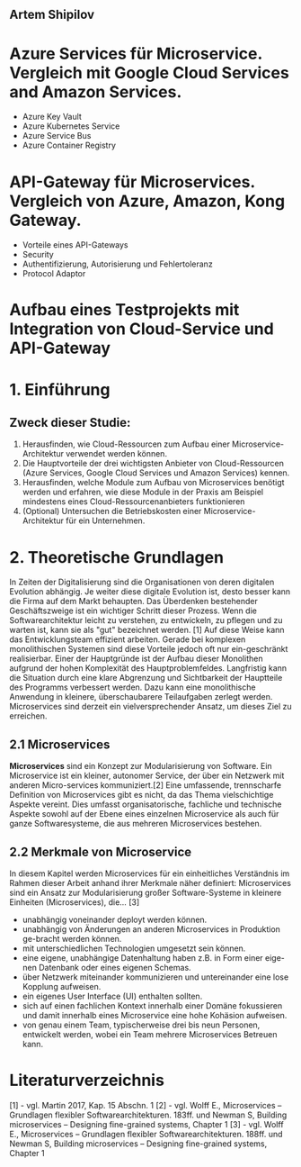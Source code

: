 ## Artem Shipilov

# Azure Services für Microservice. Vergleich mit Google Cloud Services and Amazon Services.
* Azure Key Vault
* Azure Kubernetes Service
* Azure Service Bus
* Azure Container Registry



# API-Gateway für Microservices. Vergleich von Azure, Amazon, Kong Gateway.
* Vorteile eines API-Gateways
* Security
* Authentifizierung, Autorisierung und Fehlertoleranz
* Protocol Adaptor

# Aufbau eines Testprojekts mit Integration von Cloud-Service und API-Gateway


# 1. Einführung

## Zweck dieser Studie:
1. Herausfinden, wie Cloud-Ressourcen zum Aufbau einer Microservice-Architektur verwendet werden können.
2. Die Hauptvorteile der drei wichtigsten Anbieter von Cloud-Ressourcen (Azure Services, Google Cloud Services und Amazon Services) kennen.
3. Herausfinden, welche Module zum Aufbau von Microservices benötigt werden und erfahren, wie diese Module in der Praxis am Beispiel mindestens eines Cloud-Ressourcenanbieters funktionieren
4. (Optional) Untersuchen die Betriebskosten einer Microservice-Architektur für ein Unternehmen.

# 2.	Theoretische Grundlagen

In Zeiten der Digitalisierung sind die Organisationen von deren digitalen Evolution abhängig. Je weiter diese digitale Evolution ist, desto besser kann die Firma auf dem Markt behaupten. Das Überdenken bestehender Geschäftszweige ist ein wichtiger Schritt dieser Prozess. Wenn die Softwarearchitektur leicht zu verstehen, zu entwickeln, zu pflegen und zu warten ist, kann sie als "gut" bezeichnet werden. [1] Auf diese Weise kann das Entwicklungsteam effizient arbeiten. Gerade bei komplexen monolithischen Systemen sind diese Vorteile jedoch oft nur ein-geschränkt realisierbar. Einer der Hauptgründe ist der Aufbau dieser Monolithen aufgrund der hohen Komplexität des Hauptproblemfeldes. Langfristig kann die Situation durch eine klare Abgrenzung und Sichtbarkeit der Hauptteile des Programms verbessert werden. Dazu kann eine monolithische Anwendung in kleinere, überschaubarere Teilaufgaben zerlegt werden. Microservices sind derzeit ein vielversprechender Ansatz, um dieses Ziel zu erreichen.

## 2.1	Microservices

**Microservices** sind ein Konzept zur Modularisierung von Software. Ein Microservice ist ein kleiner, autonomer Service, der über ein Netzwerk mit anderen Micro-services kommuniziert.[2] Eine umfassende, trennscharfe Definition von Microservices gibt es nicht, da das Thema vielschichtige Aspekte vereint. Dies umfasst organisatorische, fachliche und technische Aspekte sowohl auf der Ebene eines einzelnen Microservice als auch für ganze Softwaresysteme, die aus mehreren Microservices bestehen.

## 2.2	 Merkmale von Microservice

In diesem Kapitel werden Microservices für ein einheitliches Verständnis im Rahmen dieser Arbeit anhand ihrer Merkmale näher definiert:
Microservices sind ein Ansatz zur Modularisierung großer Software-Systeme in kleinere Einheiten (Microservices), die… [3]
*	unabhängig voneinander deployt werden können.
*	unabhängig von Änderungen an anderen Microservices in Produktion ge-bracht werden können.
*	mit unterschiedlichen Technologien umgesetzt sein können.
*	eine eigene, unabhängige Datenhaltung haben z.B. in Form einer eige-nen Datenbank oder eines eigenen Schemas.
*	über Netzwerk miteinander kommunizieren und untereinander eine lose Kopplung aufweisen.
*	ein eigenes User Interface (UI) enthalten sollten.
*	sich auf einen fachlichen Kontext innerhalb einer Domäne fokussieren und damit innerhalb eines Microservice eine hohe Kohäsion aufweisen.
*	von genau einem Team, typischerweise drei bis neun Personen, entwickelt werden, wobei ein Team mehrere Microservices Betreuen kann.






# Literaturverzeichnis
[1] - vgl. Martin 2017, Kap. 15 Abschn. 1
[2] - vgl. Wolff E., Microservices – Grundlagen flexibler Softwarearchitekturen. 183ff. und Newman S, Building microservices – Designing fine-grained systems, Chapter 1
[3] - vgl. Wolff E., Microservices – Grundlagen flexibler Softwarearchitekturen. 188ff. und Newman S, Building microservices – Designing fine-grained systems, Chapter 1

